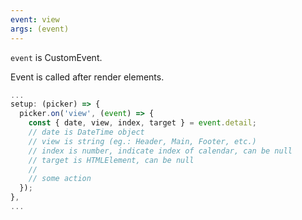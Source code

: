 ```yaml
---
event: view
args: (event)
---
```


`event` is CustomEvent. 

Event is called after render elements.

```js
...
setup: (picker) => {
  picker.on('view', (event) => {
    const { date, view, index, target } = event.detail;
    // date is DateTime object
    // view is string (eg.: Header, Main, Footer, etc.)
    // index is number, indicate index of calendar, can be null
    // target is HTMLElement, can be null
    //
    // some action
  });
},
...
```
